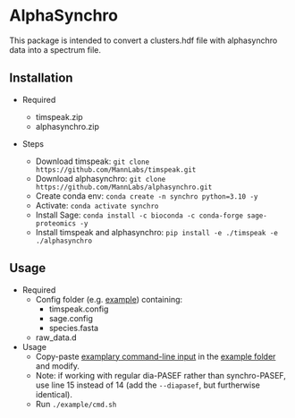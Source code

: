 # AlphaSynchro

This package is intended to convert a clusters.hdf file with alphasynchro data into a spectrum file.

## Installation

* Required
  * timspeak.zip
  * alphasynchro.zip

* Steps
  * Download timspeak: `git clone https://github.com/MannLabs/timspeak.git`
  * Download alphasynchro: `git clone https://github.com/MannLabs/alphasynchro.git`
  * Create conda env: `conda create -n synchro python=3.10 -y`
  * Activate: `conda activate synchro`
  * Install Sage: `conda install -c bioconda -c conda-forge sage-proteomics -y`
  * Install timspeak and alphasynchro: `pip install -e ./timspeak -e ./alphasynchro`

## Usage

* Required
  * Config folder (e.g. [example](example/)) containing:
    * timspeak.config
    * sage.config
    * species.fasta
  * raw_data.d
* Usage
  * Copy-paste [examplary command-line input](example/cmd.sh) in the [example folder](example/) and modify.
  * Note: if working with regular dia-PASEF rather than synchro-PASEF, use line 15 instead of 14 (add the `--diapasef`, but furtherwise identical).
  * Run `./example/cmd.sh`
